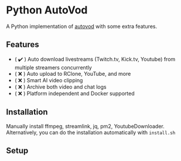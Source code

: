 # Python AutoVod

<p align="center">

</p>

A Python implementation of [autovod](https://github.com/jenslys/AutoVOD) with some extra features.

## Features
- ( :heavy_check_mark: ) Auto download livestreams (Twitch.tv, Kick.tv, Youtube) from multiple streamers concurrently
- ( :x: ) Auto upload to RClone, YouTube, and more
- ( :x: ) Smart AI video clipping
- ( :x: ) Archive both video and chat logs
-  ( :x: ) Platform independent and Docker supported

## Installation

Manually install ffmpeg, streamlink, jq, pm2, YoutubeDownloader. Alternatively, you can do the installation automatically with `install.sh`

## Setup

